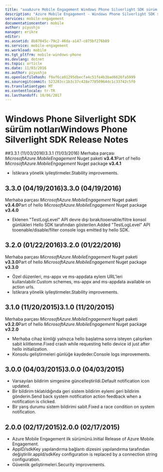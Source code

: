 ```yaml
---
title: "aaaAzure Mobile Engagement Windows Phone Silverlight SDK sürüm notları | Microsoft Docs"
description: "Azure Mobile Engagement - Windows Phone Silverlight SDK sürüm notları"
services: mobile-engagement
documentationcenter: mobile
author: piyushjo
manager: erikre
editor: 
ms.assetid: 8b87045c-79c2-46da-a147-c075bf276b89
ms.service: mobile-engagement
ms.workload: mobile
ms.tgt_pltfrm: mobile-windows-phone
ms.devlang: dotnet
ms.topic: article
ms.date: 11/03/2016
ms.author: piyushjo
ms.openlocfilehash: f9af6ca91295dbecfa4c51fe4b3bad6626fa5999
ms.sourcegitcommit: 523283cc1b3c37c428e77850964dc1c33742c5f0
ms.translationtype: MT
ms.contentlocale: tr-TR
ms.lasthandoff: 10/06/2017
---
```

# <a name="windows-phone-silverlight-sdk-release-notes"></a><span data-ttu-id="c5459-103">Windows Phone Silverlight SDK sürüm notları</span><span class="sxs-lookup"><span data-stu-id="c5459-103">Windows Phone Silverlight SDK Release Notes</span></span>
##<a name="331-11032016"></a><span data-ttu-id="c5459-104">3.3.1 (11/03/2016)</span><span class="sxs-lookup"><span data-stu-id="c5459-104">3.3.1 (11/03/2016)</span></span>
<span data-ttu-id="c5459-105">Merhaba parçası *MicrosoftAzure.MobileEngagement* Nuget paketi **v3.4.1**</span><span class="sxs-lookup"><span data-stu-id="c5459-105">Part of hello *MicrosoftAzure.MobileEngagement* Nuget package **v3.4.1**</span></span>

* <span data-ttu-id="c5459-106">İstikrara yönelik iyileştirmeler.</span><span class="sxs-lookup"><span data-stu-id="c5459-106">Stability improvements.</span></span>

## <a name="330-04192016"></a><span data-ttu-id="c5459-107">3.3.0 (04/19/2016)</span><span class="sxs-lookup"><span data-stu-id="c5459-107">3.3.0 (04/19/2016)</span></span>
<span data-ttu-id="c5459-108">Merhaba parçası *MicrosoftAzure.MobileEngagement* Nuget paketi **v3.4.0**</span><span class="sxs-lookup"><span data-stu-id="c5459-108">Part of hello *MicrosoftAzure.MobileEngagement* Nuget package **v3.4.0**</span></span>

* <span data-ttu-id="c5459-109">Eklenen "TestLogLevel" API devre dışı bırak/tooenable/filtre konsol günlükleri Hello SDK tarafından gösterilen.</span><span class="sxs-lookup"><span data-stu-id="c5459-109">Added "TestLogLevel" API tooenable/disable/filter console logs emitted by hello SDK.</span></span>

## <a name="320-01222016"></a><span data-ttu-id="c5459-110">3.2.0 (01/22/2016)</span><span class="sxs-lookup"><span data-stu-id="c5459-110">3.2.0 (01/22/2016)</span></span>
<span data-ttu-id="c5459-111">Merhaba parçası *MicrosoftAzure.MobileEngagement* Nuget paketi **v3.3.0**</span><span class="sxs-lookup"><span data-stu-id="c5459-111">Part of hello *MicrosoftAzure.MobileEngagement* Nuget package **v3.3.0**</span></span>

* <span data-ttu-id="c5459-112">Özel düzenleri, ms-appx ve ms-appdata eylem URL'leri kullanılabilir.</span><span class="sxs-lookup"><span data-stu-id="c5459-112">Custom schemes, ms-appx and ms-appdata available on action urls.</span></span>
* <span data-ttu-id="c5459-113">İstikrara yönelik iyileştirmeler.</span><span class="sxs-lookup"><span data-stu-id="c5459-113">Stability improvements.</span></span>

## <a name="310-11202015"></a><span data-ttu-id="c5459-114">3.1.0 (11/20/2015)</span><span class="sxs-lookup"><span data-stu-id="c5459-114">3.1.0 (11/20/2015)</span></span>
<span data-ttu-id="c5459-115">Merhaba parçası *MicrosoftAzure.MobileEngagement* Nuget paketi **v3.2.0**</span><span class="sxs-lookup"><span data-stu-id="c5459-115">Part of hello *MicrosoftAzure.MobileEngagement* Nuget package **v3.2.0**</span></span>

* <span data-ttu-id="c5459-116">Merhaba cihaz kimliği yalnızca hello başlatma sonra isteyen çalışırken sabit kilitlenme.</span><span class="sxs-lookup"><span data-stu-id="c5459-116">Fixed crash while requesting hello device id just after hello initialization.</span></span>
* <span data-ttu-id="c5459-117">Konsolu geliştirmeleri günlüğe kaydeder.</span><span class="sxs-lookup"><span data-stu-id="c5459-117">Console logs improvements.</span></span>

## <a name="300-04032015"></a><span data-ttu-id="c5459-118">3.0.0 (04/03/2015)</span><span class="sxs-lookup"><span data-stu-id="c5459-118">3.0.0 (04/03/2015)</span></span>
* <span data-ttu-id="c5459-119">Varsayılan bildirim simgesine güncelleştirildi.</span><span class="sxs-lookup"><span data-stu-id="c5459-119">Default notification icon updated.</span></span>
* <span data-ttu-id="c5459-120">Bir bildirim tıklatıldığında geri sistem bildirim eylemi geri bildirim gönderin.</span><span class="sxs-lookup"><span data-stu-id="c5459-120">Send back system notification action feedback when a notification is clicked.</span></span>
* <span data-ttu-id="c5459-121">Bir yarış durumu sistem bildirimi sabit.</span><span class="sxs-lookup"><span data-stu-id="c5459-121">Fixed a race condition on system notification.</span></span>

## <a name="200-02172015"></a><span data-ttu-id="c5459-122">2.0.0 (02/17/2015)</span><span class="sxs-lookup"><span data-stu-id="c5459-122">2.0.0 (02/17/2015)</span></span>
* <span data-ttu-id="c5459-123">Azure Mobile Engagement ilk sürümünü.</span><span class="sxs-lookup"><span data-stu-id="c5459-123">Initial Release of Azure Mobile Engagement.</span></span>
* <span data-ttu-id="c5459-124">AppID/sdkKey yapılandırma bağlantı dizesini yapılandırma tarafından değiştirilir.</span><span class="sxs-lookup"><span data-stu-id="c5459-124">appId/sdkKey configuration is replaced by a connection string configuration.</span></span>
* <span data-ttu-id="c5459-125">Güvenlik geliştirmeleri.</span><span class="sxs-lookup"><span data-stu-id="c5459-125">Security improvements.</span></span>

